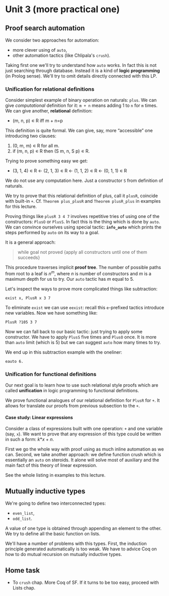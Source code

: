 # Unit 3 (more practical one)

## Proof search automation

We consider two approaches for automation:

* more clever using of `auto`,
* other automation tactics (like Chlipala's `crush`).

Taking first one we'll try to understand how `auto` works. In fact
this is not just searching through database. Instead it is a kind of
**logic programming** (in Prolog sense). We'll try to omit details
directly connected with this LP.

### Unification for relational definitions

Consider simplest example of binary operation on naturals: `plus`.
We can give _computational_ definition for it: `m + n` means adding 1
to `n` for `m` times. We can give another, **relational** definition:

* (m, n, p) ∊ R  iff  m + n=p

This definition is quite formal. We can give, say, more “accessible”
one introducing two clauses:

1. (0, m, m) ∊ R for all m.
2. if (m, n, p) ∊ R then (S m, n, S p) ∊ R.

Trying to prove something easy we get:

* (3, 1, 4) ∊ R ← (2, 1, 3) ∊ R ← (1, 1, 2) ∊ R ← (0, 1, 1) ∊ R

We do not use any computation here. Just a constructor `S` from
definition of naturals.

We try to prove that this relational definition of plus, call it `plusR`,
coincide with built-in `+`. Cf. `Theorem plus_plusR` and
 `Theorem plusR_plus` in examples for this lecture.

Proving things like `plusR 3 4 7` involves repetitive tries of using one of
the constructors: `PlusO` or `PlusS`. In fact this is the thing which
is done by `auto`. We can convince ourselves using special tactic:
**`info_auto`** which prints the steps performed by `auto` on its way to
a goal.

It is a general approach:

> while goal not proved {apply all constructors until one of them succeeds}

This procedure traverses implicit **proof tree**. The number of possible
paths from root to a leaf is _n_<sup>_m_</sup>, where _n_ is number of
constructors and _m_ is a maximum depth for us to try. Our `auto`
tactic has _m_ equal to 5.

Let's inspect the ways to prove more complicated things like subtraction:

    exist x, PlusR x 3 7

To eliminate `exist` we can use `eexist`: recall this `e`-prefixed
tactics introduce new variables. Now we have something like:

    PlusR ?105 3 7

Now we can fall back to our basic tactic: just trying to apply some
constructor. We have to apply `PlusS` five times and `PlusO` once. It is
more than `auto` limit (which is 5) but we can suggest `auto` how many
times to try.

We end up in this subtraction example with the oneliner:

    eauto 6.

### Unification for functional definitions

Our next goal is to learn how to use such relational style proofs
which are called **unification** in logic programming to functional
definitions.

We prove functional analogues of our relational definition for `PlusR`
for `+`. It allows for translate our proofs from previous subsection
to the `+`.

#### Case study: Linear expressions

Consider a class of expressions built with one operation: `+` and one
variable (say, `x`). We want to prove that any expression of this type
could be written in such a form: _k_*_x_ + _n_.

First we go the whole way with proof using as much inline automation
as we can. Second,
we take another approach: we define function crush which is essentially
an `auto` on steroids. It alone will solve most of auxiliary and the main fact of this theory of linear expression.

See the whole listing in examples to this lecture.

## Mutually inductive types

We're going to define two interconnected types:

* `even_list`,
* `odd_list`.

A value of one type is obtained through appending an element to the other. We try to define all the basic function on lists.

We'll have a number of problems with this types. First, the induction
principle generated automatically is too weak. We have to advice Coq on
how to do mutual recursion on mutually inductive types.

## Home task

* To `crush` chap. More Coq of SF. If it turns to be too easy, proceed with
  Lists chap. 
